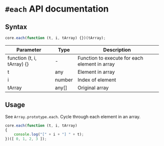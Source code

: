 # `#each` API documentation

## Syntax

``` js
core.each(function (t, i, tArray) {})(tArray);
```

| Parameter | Type | Description |
|--|--|--|
| function (t, i, tArray) {} | - | Function to execute for each element in array |
| t | any | Element in array |
| i | number | Index of element |
| tArray | any[] | Original array |

## Usage

See `Array.prototype.each`. Cycle through each element in an array.

``` js
core.each(function (t, i, tArray)
{
    console.log("[" + i + "] " + t);
})([ 0, 1, 2, 3 ]);
```
